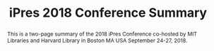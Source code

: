 ---
abstract: This is a two-page summary of the 2018 iPres Conference co-hosted by MIT
  Libraries and Harvard Library in Boston MA USA September 24-27, 2018.
creators:
- Nance McGovern
date: null
document_url: https://services.phaidra.univie.ac.at/api/object/o:923683/download
grand_parent: iPRES
institutions:
- University of Vienna
keywords:
- boston
landing_page_url: https://phaidra.univie.ac.at/o:923683
language: eng
layout: publication
license: CC BY 4.0 International
notes_url: null
parent: iPRES 2018
publication_type: paper
size: 613710
slides_url: null
source_name: iPRES
stream_url: null
title: iPres 2018 Conference Summary
year: 2018
---